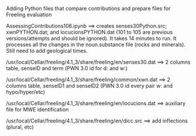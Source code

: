 Adding Python files that compare contributions and prepare files for Freeling evaluation

AssessingContributions106.ipynb ==> creates senses30Python.src; xwnPYTHON.dat; and locucionsPYTHON.dat (101 to 105 are previous versions/attempts and should be ignored). It takes 14 minutes to run. It processes all the changes in the noun.substance file (rocks and minerals). Still need to add geological times.

/usr/local/Cellar/freeling/4.1_3/share/freeling/en/senses30.dat ==> 2 columns table, senseID and term (PWN 3.0 id for d: and w:)

/usr/local/Cellar/freeling/4.1_3/share/freeling/common/xwn.dat ==> 2 columns table, senseID1 and senseID2 (PWN 3.0 id every pair w: and hypo/hyper/etc)

/usr/local/Cellar/freeling/4.1_3/share/freeling/en/locucions.dat ==>  auxiliary file for MWE identification

/usr/local/Cellar/freeling/4.1_3/share/freeling/en/dicc.src ==> add inflections (plural, etc)
